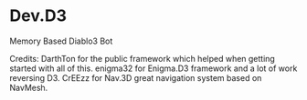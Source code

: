 # Dev.D3
Memory Based Diablo3 Bot

Credits:
DarthTon for the public framework which helped when getting started with all of this.
enigma32 for Enigma.D3 framework and a lot of work reversing D3.
CrEEzz for Nav.3D great navigation system based on NavMesh.
